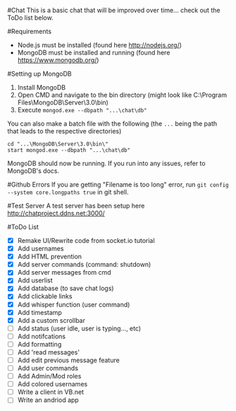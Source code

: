 #Chat
This is a basic chat that will be improved over time... check out the ToDo list below.

#Requirements
- Node.js must be installed (found here http://nodejs.org/)
- MongoDB must be installed and running (found here https://www.mongodb.org/)

#Setting up MongoDB
1. Install MongoDB
2. Open CMD and navigate to the bin directory (might look like C:\Program Files\MongoDB\Server\3.0\bin)
3. Execute `mongod.exe --dbpath "...\chat\db"`

You can also make a batch file with the following (the `...` being the path that leads to the respective directories)

```
cd "...\MongoDB\Server\3.0\bin\"
start mongod.exe --dbpath "...\chat\db"
```

MongoDB should now be running. If you run into any issues, refer to MongoDB's docs.

#Github Errors
If you are getting "Filename is too long" error, run `git config --system core.longpaths true` in git shell.

#Test Server
A test server has been setup here http://chatproject.ddns.net:3000/

#ToDo List
- [x] Remake UI/Rewrite code from socket.io tutorial
- [x] Add usernames
- [x] Add HTML prevention
- [x] Add server commands (command: shutdown)
- [x] Add server messages from cmd
- [x] Add userlist
- [x] Add database (to save chat logs)
- [x] Add clickable links
- [x] Add whisper function (user command)
- [x] Add timestamp
- [x] Add a custom scrollbar
- [ ] Add status (user idle, user is typing..., etc)
- [ ] Add notifcations
- [ ] Add formatting
- [ ] Add 'read messages'
- [ ] Add edit previous message feature
- [ ] Add user commands
- [ ] Add Admin/Mod roles
- [ ] Add colored usernames
- [ ] Write a client in VB.net
- [ ] Write an andriod app
